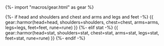 {%- import "macros/gear.html" as gear %}

{%- if head and shoulders and chest and arms and legs and feet -%}
  {{ gear::harmor(head=head, shoulders=shoulders, chest=chest, arms=arms, legs=legs, feet=feet, rune=rune) }}
{%- elif stat -%}
  {{ gear::harmor(head=stat, shoulders=stat, chest=stat, arms=stat, legs=stat, feet=stat, rune=rune) }}
{%- endif -%}
